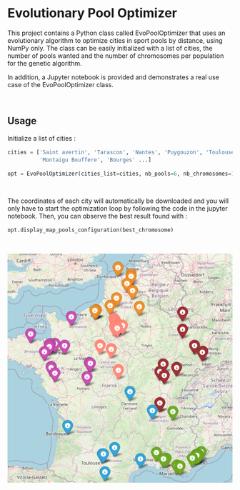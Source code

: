 # Evolutionary Pool Optimizer

This project contains a Python class called EvoPoolOptimizer that uses an evolutionary algorithm to optimize cities in sport pools by distance, using NumPy only. The class can be easily initialized with a list of cities, the number of pools wanted and the number of chromosomes per population for the genetic algorithm.

In addition, a Jupyter notebook is provided and demonstrates a real use case of the EvoPoolOptimizer class.


<br/>

## Usage

Initialize a list of cities : 

```python
cities = ['Saint avertin', 'Tarascon', 'Nantes', 'Puygouzon', 'Toulouse', 'Talence', 'Balma', 'Reze', 'Chatellerault', 'Tours', 
          'Montaigu Bouffere', 'Bourges' ...]
```


```python
opt = EvoPoolOptimizer(cities_list=cities, nb_pools=6, nb_chromosomes=100)
```

<br/>

The coordinates of each city will automatically be downloaded and you will only have to start the optimization loop by following the code in the jupyter notebook. Then, you can observe the best result found with : 

```python
opt.display_map_pools_configuration(best_chromosome)

```
<br/>

![results_display](images/final_result_display.png)


